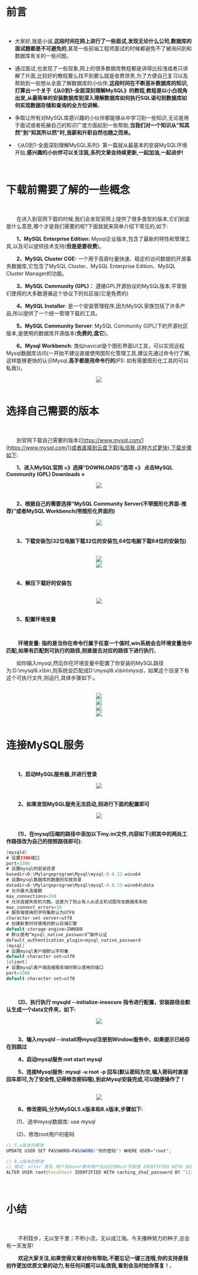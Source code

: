 
# 前言

<br>

- 大家好,我是小诚,**这段时间在网上进行了一些面试,发现无论什么公司,数据库的面试题都是不可避免的**,甚至一些前端工程师面试的时候都避免不了被询问到和数据库有关的一些问题。


- 通过面试,也发现了一些现象,网上的很多数据库教程都是讲得比较浅或者只讲解了片面,比较好的教程要么找不到要么就是收费昂贵,为了方便自己复习以及帮助到一些想从全面了解数据库的小伙伴,**这段时间在不断恶补数据库的知识,打算出一个关于《从0到1-全面深刻理解MySQL》的教程,教程是以小白视角出发,从最简单的安装数据库到深入理解数据库如何执行SQL语句到数据库如何实现数据存储和查询的全方位讲解**。


- 争取让所有对MySQL库感兴趣的小伙伴都能够从中学习到一些知识,无论是用于面试或者拓展自己的知识广度方面起到一些帮助,**当我们对一个知识从"知其然"到"知其所以然"时,涨薪和升职自然也随之而来。**


- 《从0到1-全面深刻理解MySQL系列》第一篇就从最基本的安装MySQL环境开始,**感兴趣的小伙伴可以关注我,系列文章会持续更新,一起加油,一起进步!**



<br>

# 下载前需要了解的一些概念
<br>

&emsp;&emsp;在进入到官网下载的时候,我们会发现官网上提供了很多类型的版本,它们到底是什么意思,哪个才是我们需要的呢?下面就就来简单介绍下常见的,如下:
<br>

&emsp;&emsp;**1、MySQL Enterprise Edition:** Mysql企业版本,包含了最新的特性和管理工具,以及可以提供技术支持(**但是是要收费**)。
<br>

&emsp;&emsp;**2、MySQL Cluster CGE:** 一个用于高吞吐量快速、稳定的访问数据的开源事务数据库,它包含了MySQL Cluster、MySQL Enterprise Edition、MySQL Cluster Manager的功能。
<br>

&emsp;&emsp;**3、MySQL Community (GPL)：** 遵循GPL开源协议的MySQL版本,平常我们使用的大多数遵循这个协议下的社区版(它是免费的)
<br>

&emsp;&emsp;**4、MySQL Installer**: 是一个安装管理程序,因为MySQL家族包括了许多产品,所以提供了一个统一管理下载的工具。
<br>

&emsp;&emsp;**5、MySQL Community Server**: MySQL Community (GPL)下的开源社区版本,是使用的数据库开源版本(**免费的,盘它**)。
<br>

&emsp;&emsp;**6、Mysql Workbench**: 类似navicat是个图形界面UI工具，可以实现远程Mysql数据库访问(一开始不建议直接使用图形化管理工具,建议先通过命令行了解,这样能够更快的认识Mysql,**高手都是用命令行的**(PS: 如有需要图形化工具的可以私我))。
<br>

<center><img src="https://img-blog.csdnimg.cn/2021070721570625.png" /></center>


<br>

# 选择自己需要的版本
<br>

&emsp;&emsp;到官网下载自己需要的版本([https://www.mysql.com/](https://www.mysql.com/))或者直接到云盘下载(私信我,这种方式更快),下载步骤如下:
<br>

&emsp;&emsp;**1、进入MySQL官网 =》选择“DOWNLOADS”选项 =》 点击MySQL Community (GPL) Downloads »**
<br>

<center><img src="https://img-blog.csdnimg.cn/20210707220141867.png" /></center>


<br>

&emsp;&emsp;**2、根据自己的需要选择“MySQL Community Server(不带图形化界面-推荐)”或者MySQL Workbench(带图形化界面的)**
<br>

<center><img src="https://img-blog.csdnimg.cn/2021070722050186.png" /></center>

<br>

&emsp;&emsp;**3、下载安装包(32位电脑下载32位的安装包,64位电脑下载64位的安装包)**

<br>

<center><img src="https://img-blog.csdnimg.cn/20210707220711970.png" /></center>


<center><img src="https://img-blog.csdnimg.cn/20210707220757674.png" /></center>

<br>

&emsp;&emsp;**4、解压下载好的安装包**

<br>

<center><img src="https://img-blog.csdnimg.cn/20210707220855463.png" /></center>


<br>

&emsp;&emsp;**5、配置环境变量**

<br>

&emsp;&emsp; **环境变量:**  **指的是当你在命令行属于任意一个值时,win系统会去环境变量池中匹配,如果有匹配到可执行的路径,则直接去对应的路径下进行执行**。
<br>

&emsp;&emsp;如你输入mysql,然后你在环境变量中配置了你安装的MySQL路径为:D:\\mysql8.x\bin,则系统会匹配成D:\\mysql8.x\bin\mysql，如果这个目录下有这个可执行文件,则运行,具体步骤如下:。

<br>

<center><img src="https://img-blog.csdnimg.cn/20210707221053115.png" /></center>


<center><img src="https://img-blog.csdnimg.cn/20210707221139130.png" /></center>


<center><img src="https://img-blog.csdnimg.cn/2021070722120779.png" /></center>


<center><img src="https://img-blog.csdnimg.cn/20210707221235118.png" /></center>


<br>

#  连接MySQL服务


<br>

&emsp;&emsp; **1、启动MySQL服务器,并进行登录**
<br>

<center><img src="https://img-blog.csdnimg.cn/20210707221648426.png" /></center>


<br>

&emsp;&emsp; **2、如果发现MySQL服务无法启动,则进行下面的配置即可**
<br>

<center><img src="https://img-blog.csdnimg.cn/2021070722183157.png" /></center>

<br>

&emsp;&emsp; **(1)、在mysql压缩的路径中添加以下my.ini文件,内容如下(把其中的两处工作路径改为自己的按照路径即可):**
<br>

```java
[mysqld]
# 设置3306端口
port=3306
# 设置mysql的安装目录
basedir=D:\Mylargeprogram\Mysql\mysql-8.0.12-winx64
# 设置mysql数据库的数据的存放目录
datadir=D:\Mylargeprogram\Mysql\mysql-8.0.12-winx64\data
# 允许最大连接数
max_connections=200
# 允许连接失败的次数。这是为了防止有人从该主机试图攻击数据库系统
max_connect_errors=10
# 服务端使用的字符集默认为UTF8
character-set-server=utf8
# 创建新表时将使用的默认存储引擎
default-storage-engine=INNODB
# 默认使用“mysql_native_password”插件认证
default_authentication_plugin=mysql_native_password
[mysql]
# 设置mysql客户端默认字符集
default-character-set=utf8
[client]
# 设置mysql客户端连接服务端时默认使用的端口
port=3306
default-character-set=utf8
```
<br>

&emsp;&emsp; **(2)、执行执行 mysqld --initialize-insecure 指令进行配置，安装路径会默认生成一个data文件夹，如下:**
<br>

<center><img src="https://img-blog.csdnimg.cn/20210707222025848.png" /></center>


<br>

&emsp;&emsp; **3、输入mysqld --install将mysql注册到Window服务中，如果提示已经存在则跳过**
<br>


&emsp;&emsp; **4、启动mysql服务:net start mysql**
<br>

&emsp;&emsp; **5、连接Mysql服务: mysql -u root -p 回车(默认密码为空,输入密码时直接回车即可,为了安全性,记得修改密码哦</font>),到此Mysql安装完成,可以随便操作了！**

<br>

<center><img src="https://img-blog.csdnimg.cn/20210707222252255.png" /></center>


&emsp;&emsp; **6、修改密码,分为MySQL5.x版本和8.x版本,步骤如下:**
<br>

&emsp;&emsp;(1)、选中mysql数据库: use mysql
<br>

&emsp;&emsp;(2)、修改root用户的密码

```java
// 5.x版本的修改
UPDATE USER SET PASSWORD=PASSWORD('你的密码') WHERE USER='root';

// 8.x版本的修改
// 格式: alter 表名 用户名@user表中用户名对应的Host字段值 IDENTIFIED WITH 指定使用哪种加密技术 BY ‘修改后的密码’
ALTER USER root@localhost IDENTIFIED WITH caching_sha2_password BY '123456';
```

<br>

# 小结
<br>

&emsp;&emsp; 不积跬步，无以至千里；不积小流，无以成江海。今天播种努力的种子,总会有一天发芽!
<br>

 &emsp;&emsp;  **欢迎大家关注,如果觉得文章对你有帮助,不要忘记一键三连哦,你的支持是我创作更加优质文章的动力,有任何问题可以私信我,看到会及时给你答复！**。
